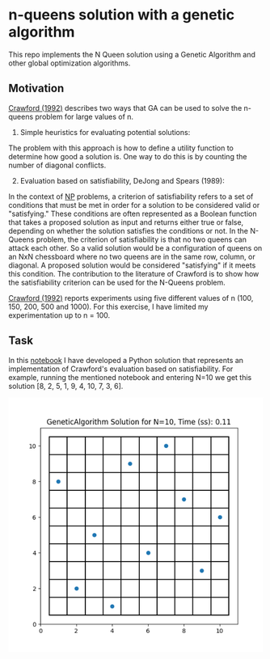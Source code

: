 # n-queens solution with a genetic algorithm
 This repo implements the N Queen solution using a Genetic Algorithm and other global optimization algorithms.
 
 ## Motivation
 
[Crawford (1992)](https://dl.acm.org/doi/10.1145/130069.130128) describes two ways that GA can be used to solve the n-queens problem for large values of n.
1.	Simple heuristics for evaluating potential solutions:

 The problem with this approach is how to define a utility function to determine how good a solution is. One way to do this is by counting the number of diagonal conflicts.
 
2.	Evaluation based on satisfiability, DeJong and Spears (1989):
 
In the context of [NP](https://en.wikipedia.org/wiki/NP-completeness) problems, a criterion of satisfiability refers to a set of conditions that must be met in order for a solution to be considered valid or "satisfying." These conditions are often represented as a Boolean function that takes a proposed solution as input and returns either true or false, depending on whether the solution satisfies the conditions or not. In the N-Queens problem, the criterion of satisfiability is that no two queens can attack each other. So a valid solution would be a configuration of queens on an NxN chessboard where no two queens are in the same row, column, or diagonal. A proposed solution would be considered "satisfying" if it meets this condition. The contribution to the literature of Crawford is to show how the satisfiability criterion can be used for the N-Queens problem.

[Crawford (1992)](https://dl.acm.org/doi/10.1145/130069.130128) reports experiments using five different values of n (100, 150, 200, 500 and 1000). For this exercise, I have limited my experimentation up to n = 100.

 ## Task
 
 In this [notebook](https://github.com/manuzrpEd/NQueensGeneticAlgorithm/blob/main/notebooks/Implementation_NQueen_GeneticAlgorithm-Solution.ipynb) I have developed a Python solution that represents an implementation of Crawford's evaluation based on satisfiability. For example, running the mentioned notebook and entering N=10 we get this solution 
[8, 2, 5, 1, 9, 4, 10, 7, 3, 6].
 
 ![GA_N10](solutions/GeneticAlgorithm_SolutionBoard_N=10.png "GA_N10")

